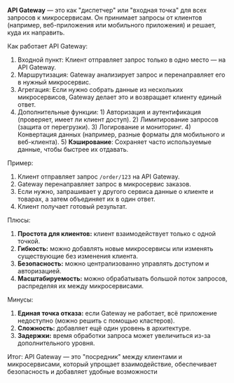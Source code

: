 **API Gateway** — это как "диспетчер" или "входная точка" для всех запросов к микросервисам. Он принимает запросы от клиентов (например, веб-приложения или мобильного приложения) и решает, куда их направить.

Как работает API Gateway:
1. Входной пункт: Клиент отправляет запрос только в одно место — на API Gateway.
2. Маршрутизация: Gateway анализирует запрос и перенаправляет его в нужный микросервис.
3. Агрегация: Если нужно собрать данные из нескольких микросервисов, Gateway делает это и возвращает клиенту единый ответ.
4. Дополнительные функции: 
	   1) Авторизация и аутентификация (проверяет, имеет ли клиент доступ).
	   2) Лимитирование запросов (защита от перегрузки).
	   3) Логирование и мониторинг.
	   4) Конвертация данных (например, разные форматы для мобильного и веб-клиента).
	   5) **Кэширование**: Сохраняет часто используемые данные, чтобы быстрее их отдавать.

Пример:
1. Клиент отправляет запрос `/order/123` на API Gateway.
2. Gateway перенаправляет запрос в микросервис заказов.
3. Если нужно, запрашивает у другого сервиса данные о клиенте и товарах, а затем объединяет их в один ответ.
4. Клиент получает готовый результат.

Плюсы:
1. **Простота для клиентов:** клиент взаимодействует только с одной точкой.
2. **Гибкость:** можно добавлять новые микросервисы или изменять существующие без изменения клиента.
3. **Безопасность:** можно централизованно управлять доступом и авторизацией.
4. **Масштабируемость:** можно обрабатывать большой поток запросов, распределяя их между микросервисами.

Минусы:
1. **Единая точка отказа:** если Gateway не работает, всё приложение недоступно (можно решить с помощью кластеров).
2. **Сложность:** добавляет ещё один уровень в архитектуре.
3. **Задержки:** время обработки запроса может увеличиться из-за дополнительного уровня.

Итог: API Gateway — это "посредник" между клиентами и микросервисами, который упрощает взаимодействие, обеспечивает безопасность и добавляет удобные возможности